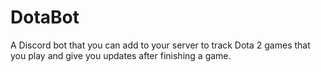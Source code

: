 # DotaBot

A Discord bot that you can add to your server to track Dota 2 games that you play and give you updates after finishing a game. 

